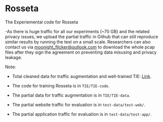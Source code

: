 # Rosseta
The Experiemental code for Rosseta

-As there is huge traffic for all our experiments (~70 GB) and the related privacy issues, we upload the partial traffic in Github that can still reproduce similar results by running the test on a small scale. Researchers can also contact us via <moonight_flicker@outlook.com> to download the whole pcap files after they sign the agreement on preventing data misusing and privacy leakage. 

Note:

- Total cleaned data for traffic augmentation and well-trained TIE: [Link](https://drive.google.com/drive/folders/1WXfdj6egfa593sgGWvoNHfULnWOvKeUY?usp=sharing).

- The code for training Rosseta is in `TIE/TIE-code`.

- The partial data for traffic augmentation is in `TIE/TIE-data`.

- The partial website traffic for evaluation is in `test-data/test-web/`.

- The partial application traffic for evaluation is in `test-data/test-app/`.
